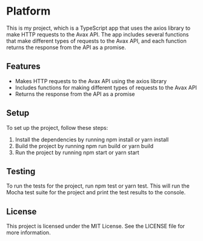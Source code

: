 # Platform

This is my project, which is a TypeScript app that uses the axios library to make HTTP requests to the Avax API. The app includes several functions that make different types of requests to the Avax API, and each function returns the response from the API as a promise.

## Features

* Makes HTTP requests to the Avax API using the axios library
* Includes functions for making different types of requests to the Avax API
* Returns the response from the API as a promise

## Setup

To set up the project, follow these steps:

1. Install the dependencies by running npm install or yarn install
2. Build the project by running npm run build or yarn build
3. Run the project by running npm start or yarn start

## Testing

To run the tests for the project, run npm test or yarn test. This will run the Mocha test suite for the project and print the test results to the console.

## License

This project is licensed under the MIT License. See the LICENSE file for more information.
